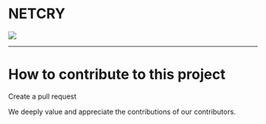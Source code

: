 # NETCRY


<img src="https://r2.e-z.host/20aca75f-b614-4a0a-af4a-a562b0905973/yqu2hjby.png">




---

# How to contribute to this project
Create a pull request

We deeply value and appreciate the contributions of our contributors.
